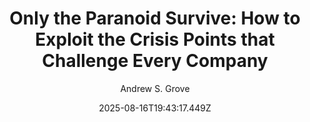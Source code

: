---
title: "Only the Paranoid Survive: How to Exploit the Crisis Points that Challenge Every Company"
date: "2025-08-16T19:43:17.449Z"
author: "Andrew S. Grove"
read_year: "NO"
recommendation: '3'
url: /bookshelf/only-the-paranoid-survive-how-to-exploit-the-crisis-points-that-challenge-every-company
---